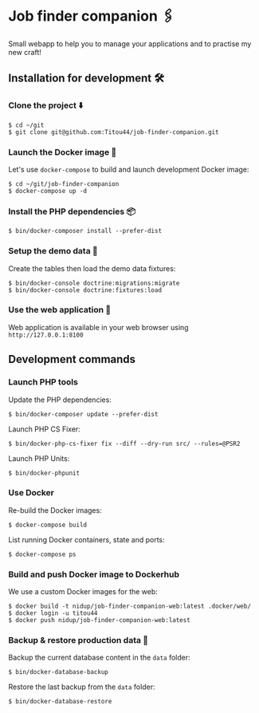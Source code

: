# Job finder companion ️️🖇️

Small webapp to help you to manage your applications and to practise my new craft!

## Installation for development 🛠️

### Clone the project ⬇️

```
$ cd ~/git
$ git clone git@github.com:Titou44/job-finder-companion.git
```

### Launch the Docker image 🐋

Let's use `docker-compose` to build and launch development Docker image:

```
$ cd ~/git/job-finder-companion
$ docker-compose up -d
```

### Install the PHP dependencies 📦

```
$ bin/docker-composer install --prefer-dist
```

### Setup the demo data 💾

Create the tables then load the demo data fixtures:

```
$ bin/docker-console doctrine:migrations:migrate
$ bin/docker-console doctrine:fixtures:load
```

### Use the web application 🚀

Web application is available in your web browser using `http://127.0.0.1:8100`

## Development commands

### Launch PHP tools

Update the PHP dependencies:

```
$ bin/docker-composer update --prefer-dist
```

Launch PHP CS Fixer:

```
$ bin/docker-php-cs-fixer fix --diff --dry-run src/ --rules=@PSR2
```

Launch PHP Units:

```
$ bin/docker-phpunit
```

### Use Docker

Re-build the Docker images:

```
$ docker-compose build
```

List running Docker containers, state and ports:

```
$ docker-compose ps
```

### Build and push Docker image to Dockerhub

We use a custom Docker images for the web:

```
$ docker build -t nidup/job-finder-companion-web:latest .docker/web/
$ docker login -u titou44
$ docker push nidup/job-finder-companion-web:latest
```

### Backup & restore production data 💾

Backup the current database content in the `data` folder:
```
$ bin/docker-database-backup
```

Restore the last backup from the `data` folder:
```
$ bin/docker-database-restore
```
